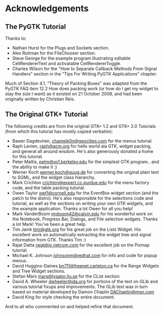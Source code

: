# Acknowledgements

## The PyGTK Tutorial

Thanks to:

* Nathan Hurst for the Plugs and Sockets section.
* Alex Roitman for the FileChooser section.
* Steve George for the example program illustrating editable CellRendererText and activatable CellRendererToggle.
* Charles Wilson for the "How to Separate Callback Methods From Signal Handlers" section in the "Tips For Writing PyGTK Applications" chapter.

Much of Section 4.1, “Theory of Packing Boxes” was adapted from the PyGTK FAQ item 12.2 How does packing work (or how do I get my widget to stay the size I want) as it existed on 21 October 2008, and had been originally written by Christian Reis.

## The Original GTK+ Tutorial

The following credits are from the original GTK+ 1.2 and GTK+ 2.0 Tutorials (from which this tutorial has mostly copied verbatim):

* Bawer Dagdeviren, chamele0n@geocities.com for the menus tutorial.
* Raph Levien, raph@acm.org for hello world ala GTK, widget packing, and general all around wisdom. He's also generously donated a home for this tutorial.
* Peter Mattis, petm@xcf.berkeley.edu for the simplest GTK program.. and the ability to make it :)
* Werner Koch werner.koch@guug.de for converting the original plain text to SGML, and the widget class hierarchy.
* Mark Crichton crichton@expert.cc.purdue.edu for the menu factory code, and the table packing tutorial.
* Owen Taylor owt1@cornell.edu for the EventBox widget section (and the patch to the distro). He's also responsible for the selections code and tutorial, as well as the sections on writing your own GTK widgets, and the example application. Thanks a lot Owen for all you help!
* Mark VanderBoom mvboom42@calvin.edu for his wonderful work on the Notebook, Progress Bar, Dialogs, and File selection widgets. Thanks a lot Mark! You've been a great help.
* Tim Janik timj@gtk.org for his great job on the Lists Widget. His excellent work on automatically extracting the widget tree and signal information from GTK. Thanks Tim :)
* Rajat Datta rajat@ix.netcom.com for the excellent job on the Pixmap tutorial.
* Michael K. Johnson johnsonm@redhat.com for info and code for popup menus.
* David Huggins-Daines bn711@freenet.carleton.ca for the Range Widgets and Tree Widget sections.
* Stefan Mars mars@lysator.liu.se for the CList section.
* David A. Wheeler dwheeler@ida.org for portions of the text on GLib and various tutorial fixups and improvements. The GLib text was in turn based on material developed by Damon Chaplin DAChaplin@msn.com
* David King for style checking the entire document.

And to all who commented on and helped refine that document.